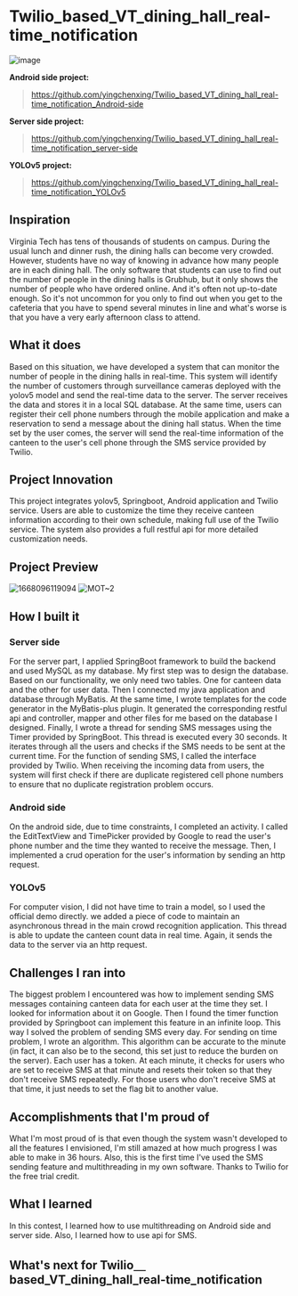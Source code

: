 # Twilio_based_VT_dining_hall_real-time_notification
![image](https://user-images.githubusercontent.com/71536778/201508084-c06634d9-6072-4bed-890f-1f28fcf686d8.png)

**Android side project:** 
> https://github.com/yingchenxing/Twilio_based_VT_dining_hall_real-time_notification_Android-side

**Server side project:**
> https://github.com/yingchenxing/Twilio_based_VT_dining_hall_real-time_notification_server-side

**YOLOv5 project:**
> https://github.com/yingchenxing/Twilio_based_VT_dining_hall_real-time_notification_YOLOv5

## Inspiration
Virginia Tech has tens of thousands of students on campus. During the usual lunch and dinner rush, the dining halls can become very crowded. However, students have no way of knowing in advance how many people are in each dining hall. The only software that students can use to find out the number of people in the dining halls is Grubhub, but it only shows the number of people who have ordered online. And it's often not up-to-date enough. So it's not uncommon for you only to find out when you get to the cafeteria that you have to spend several minutes in line and what's worse is that you have a very early afternoon class to attend.

## What it does
Based on this situation, we have developed a system that can monitor the number of people in the dining halls in real-time. This system will identify the number of customers through surveillance cameras deployed with the yolov5 model and send the real-time data to the server. The server receives the data and stores it in a local SQL database. At the same time, users can register their cell phone numbers through the mobile application and make a reservation to send a message about the dining hall status. When the time set by the user comes, the server will send the real-time information of the canteen to the user's cell phone through the SMS service provided by Twilio.


## Project Innovation
This project integrates yolov5, Springboot, Android application and Twilio service. Users are able to customize the time they receive canteen information according to their own schedule, making full use of the Twilio service. The system also provides a full restful api for more detailed customization needs.

## Project Preview
![1668096119094](https://user-images.githubusercontent.com/71536778/201512735-56e880ad-603d-442b-9e0e-a9bb45886bfd.png)
![MOT~2](https://user-images.githubusercontent.com/71536778/201512886-3f3adcc9-f5c1-4086-bc83-d535605812e4.gif)



## How I built it
### Server side
For the server part, I applied SpringBoot framework to build the backend and used MySQL as my database. My first step was to design the database. Based on our functionality, we only need two tables. One for canteen data and the other for user data. Then I connected my java application and database through MyBatis. At the same time, I wrote templates for the code generator in the MyBatis-plus plugin. It generated the corresponding restful api and controller, mapper and other files for me based on the database I designed. Finally, I wrote a thread for sending SMS messages using the Timer provided by SpringBoot. This thread is executed every 30 seconds. It iterates through all the users and checks if the SMS needs to be sent at the current time. For the function of sending SMS, I called the interface provided by Twilio. When receiving the incoming data from users, the system will first check if there are duplicate registered cell phone numbers to ensure that no duplicate registration problem occurs.

### Android side
On the android side, due to time constraints, I completed an activity. I called the EditTextView and TimePicker provided by Google to read the user's phone number and the time they wanted to receive the message. Then, I implemented a crud operation for the user's information by sending an http request.

### YOLOv5
For computer vision, I did not have time to train a model, so I used the official demo directly. we added a piece of code to maintain an asynchronous thread in the main crowd recognition application. This thread is able to update the canteen count data in real time. Again, it sends the data to the server via an http request.


## Challenges I ran into
The biggest problem I encountered was how to implement sending SMS messages containing canteen data for each user at the time they set. I looked for information about it on Google. Then I found the timer function provided by Springboot can implement this feature in an infinite loop. This way I solved the problem of sending SMS every day. For sending on time problem, I wrote an algorithm. This algorithm can be accurate to the minute (in fact, it can also be to the second, this set just to reduce the burden on the server). Each user has a token. At each minute, it checks for users who are set to receive SMS at that minute and resets their token so that they don't receive SMS repeatedly. For those users who don't receive SMS at that time, it just needs to set the flag bit to another value.

## Accomplishments that I'm proud of
What I'm most proud of is that even though the system wasn't developed to all the features I envisioned, I'm still amazed at how much progress I was able to make in 36 hours. Also, this is the first time I've used the SMS sending feature and multithreading in my own software. Thanks to Twilio for the free trial credit.

## What I learned
In this contest, I learned how to use multithreading on Android side and server side. Also, I learned how to use api for SMS.

## What's next for Twilio＿based_VT_dining_hall_real-time_notification
